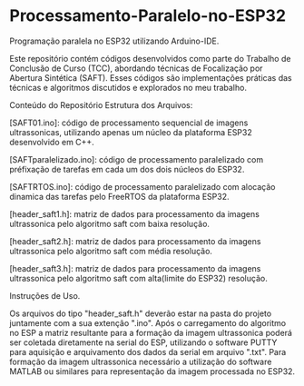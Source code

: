# Processamento-Paralelo-no-ESP32
Programação paralela no ESP32 utilizando Arduino-IDE.


Este repositório contém códigos desenvolvidos como parte do Trabalho de Conclusão de Curso (TCC), abordando técnicas de Focalização por Abertura Sintética (SAFT). Esses códigos são implementações práticas das técnicas e algoritmos discutidos e explorados no meu trabalho.

Conteúdo do Repositório
Estrutura dos Arquivos:

[SAFT01.ino]: código de processamento sequencial de imagens ultrassonicas, utilizando apenas um núcleo da plataforma ESP32 desenvolvido em C++.

[SAFTparalelizado.ino]: código de processamento paralelizado com préfixação de tarefas em cada um dos dois núcleos do ESP32.

[SAFTRTOS.ino]: código de processamento paralelizado com alocação dinamica das tarefas pelo FreeRTOS da plataforma ESP32.

[header_saft1.h]: matriz de dados para processamento da imagens ultrassonica pelo algoritmo saft com baixa resolução.

[header_saft2.h]: matriz de dados para processamento da imagens ultrassonica pelo algoritmo saft com média resolução.

[header_saft3.h]: matriz de dados para processamento da imagens ultrassonica pelo algoritmo saft com alta(limite do ESP32) resolução.

Instruções de Uso.

Os arquivos do tipo "header_saft.h" deverão estar na pasta do projeto juntamente com a sua extenção ".ino". 
Após o carregamento do algoritmo no ESP a matriz resultante para a formação da imagem ultrassonica poderá ser coletada diretamente na serial do ESP, utilizando o software PUTTY
para aquisição e arquivamento dos dados da serial em arquivo ".txt".
Para formação da imagem ultrassonica necessário a utilização do software MATLAB ou similares para representação da imagem processada no ESP32.

